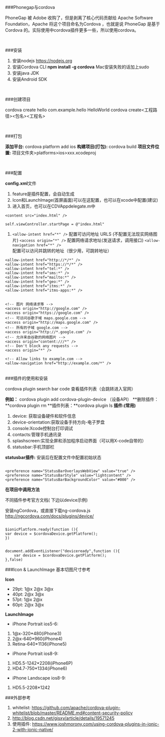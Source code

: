 ###Phonegap与cordova

PhoneGap 被 Adobe 收购了，但是剥离了核心代码贡献给 Apache Software Foundation，Apache 将这个项目命名为Cordova ，也就是说 PhoneGap 是基于 Cordova 的。实际使用中cordova插件更多一些，所以使用cordova。

<br/>

###安装

1.  安装nodejs https://nodejs.org
2.  安装Cordova CLI      **npm install -g cordova**  Mac安装失败的话加上sudo
3. 安装java JDK
4. 安装Android SDK

<br/>

###创建项目

cordova create hello com.example.hello HelloWorld
cordova create<工程路径><包名><工程名>

<br/>

###打包

**添加平台:** cordova platform add ios
**构建项目(打包):** cordova build
**项目文件位置:** 项目文件夹>platforms>ios>xxx.xcodeproj

<br/>

###配置

**config.xml**文件
1. feature是插件配置，会自动生成
1. Icon和LaunchImage(首屏画面)可以在这配置，也可以在xcode中配置(建议)
1.  进入首页，也可以在CDVAppdelegate.m中

``<content src="index.html" />``

``self.viewController.startPage = @"index.html" ``

1. ``<allow-intent href="*" />`` 配置可访问地址 URLS (不配置无法现实网络图片)
``<access origin="*" />``  配置网络请求地址(发送请求，调用接口)
``<allow-navigation href="*" />`` 配置可以访问并跳转的地址（很少用，可跳转地址）

```
<allow-intent href="http://*/*" />
<allow-intent href="https://*/*" />
<allow-intent href="tel:*" />
<allow-intent href="sms:*" />
<allow-intent href="mailto:*" />
<allow-intent href="geo:*" />
<allow-intent href="itms:*" />
<allow-intent href="itms-apps:*" />
```

```

<!-- 图片 网络请求等 -->
<access origin="http://google.com" />
<access origin="https://google.com" />
<!-- 可访问谷歌子域 maps.google.com -->
<access origin="http://maps.google.com" />
<!-- 所有的子域 google.com -->
<access origin="http://*.google.com" />
<!-- 允许来自谷歌的网络图片 -->
<access origin="content:///*" />
<!-- Don't block any requests -->
<access origin="*" />
```

```
<!-- Allow links to example.com -->
<allow-navigation href="http://example.com/*" />
```

<br/>
###插件的使用和安装

cordova plugin search bar code 查看插件列表（会跳转进入官网）

**例如：** cordova plugin add cordova-plugin-device  （设备API）
**删除插件：**cordova plugin rm
**插件列表：**cordova plugin ls
**插件:(常用)**

1. device: 获取设备硬件和软件信息
1. device-orientation:获取设备手持方向-电子罗盘
1. console:Xcode控制台打印调试
7. contacts:管理手机通讯录
7. splashscreen:实现全屏和添加程序启动界面（可以用X-code自带的）
7. statusbar:手机顶部栏



**statusbar插件:** 安装后在配置文件中配置初始状态

```

<preference name="StatusBarOverlaysWebView" value="true" />
<preference name="StatusBarStyle" value="lightcontent" />
<preference name="StatusBarBackgroundColor" value="#000" />
```

**在项目中调用方法**

不同插件参考官方文档( 下边以device示例)

安装ngCordova，或直接下载ng-cordova.js http://ngcordova.com/docs/plugins/device/

```

$ionicPlatform.ready(function (){
var device = $cordovaDevice.getPlatform();
})

```

```

document.addEventListener("deviceready",function (){
    var device = $cordovaDevice.getPlatform();
},false)

```

###Icon & LaunchImage 基本切图尺寸参考

**Icon**

* 29pt: 1@x 2@x 3@x
* 40pt: 2@x 3@x
* 57pt: 1@x 2@x
* 60pt: 2@x 3@x



**LaunchImage**

* iPhone Portrait ios5-6: 

1. 1@x-320\*480(iPhone3) 
1. 2@x-640\*960(iPhone4) 
1. Retina-640\*1136(iPhone5)



* iPhone Portrait ios8-9: 

1. HD5.5-1242\*2208(iPhone6P)  
1. HD4.7-750\*1334(iPhone6)



* iPhone Landscape ios8-9: 

1. HD5.5-2208\*1242

###外部参考

1. whitelist:  https://github.com/apache/cordova-plugin-whitelist/blob/master/README.md#content-security-policy
1. http://blog.csdn.net/gisxy/article/details/19571245
1. 使用插件: https://www.joshmorony.com/using-cordova-plugins-in-ionic-2-with-ionic-native/



